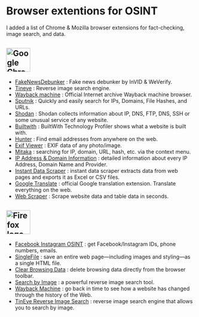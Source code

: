 # Browser extentions for OSINT

I added a list of Chrome & Mozilla browser extensions for fact-checking, image search, and data. 

## <a title="Google, Public domain, via Wikimedia Commons" href="https://commons.wikimedia.org/wiki/File:Google_Chrome_icon_(February_2022).svg"><img width="64" alt="Google Chrome icon (February 2022)" src="https://upload.wikimedia.org/wikipedia/commons/thumb/e/e1/Google_Chrome_icon_%28February_2022%29.svg/512px-Google_Chrome_icon_%28February_2022%29.svg.png"></a>

* [FakeNewsDebunker](https://chrome.google.com/webstore/detail/fake-news-debunker-by-inv/mhccpoafgdgbhnjfhkcmgknndkeenfhe?hl) : Fake news debunker by InVID & WeVerify.
* [Tineye](https://chrome.google.com/webstore/detail/tineye-reverse-image-sear/haebnnbpedcbhciplfhjjkbafijpncjl?hl) : Reverse image search engine.
* [Wayback machine](https://chrome.google.com/webstore/detail/wayback-machine/fpnmgdkabkmnadcjpehmlllkndpkmiak?hl) : Official Internet archive Wayback machine browser.
* [Sputnik](https://chrome.google.com/webstore/detail/sputnik/manapjdamopgbpimgojkccikaabhmocd?hl) : Quickly and easily search for IPs, Domains, File Hashes, and URLs.
* [Shodan](https://chrome.google.com/webstore/detail/shodan/jjalcfnidlmpjhdfepjhjbhnhkbgleap?hl) : Shodan collects information about IP, DNS, FTP, DNS, SSH or some unusual service of any website. 
* [Builtwith](https://chrome.google.com/webstore/detail/builtwith-technology-prof/dapjbgnjinbpoindlpdmhochffioedbn?hl) : BuiltWith Technology Profiler shows what a website is built with. 
* [Hunter](https://chrome.google.com/webstore/detail/hunter-email-finder-exten/hgmhmanijnjhaffoampdlllchpolkdnj?hl) : Find email addresses from anywhere on the web.
* [Exif Viewer](https://chrome.google.com/webstore/detail/exif-viewer-pro/mmbhfeiddhndihdjeganjggkmjapkffm) : EXIF data of any photo/image.
* [Mitaka](https://chrome.google.com/webstore/detail/mitaka/bfjbejmeoibbdpfdbmbacmefcbannnbg) : searching for IP, domain, URL, hash, etc. via the context menu.
* [IP Address & Domain Information](https://chrome.google.com/webstore/detail/ip-address-and-domain-inf/lhgkegeccnckoiliokondpaaalbhafoa) : detailed information about every IP Address, Domain Name and Provider.
* [Instant Data Scraper](https://chrome.google.com/webstore/detail/instant-data-scraper/ofaokhiedipichpaobibbnahnkdoiiah) : instant data scraper extracts data from web pages and exports it as Excel or CSV files.
* [Google Translate](https://chrome.google.com/webstore/detail/google-translate/aapbdbdomjkkjkaonfhkkikfgjllcleb) : official Google translation extension. Translate everything on the web. 
* [Web Scraper](https://chrome.google.com/webstore/detail/web-scraper-getdataio/ofncgcgajhgnbkbmkdhbgkoopfbemhfj) : Scrape website data and table data in seconds. 

## <a title="Mozilla Corporation, MPL 2 &lt;https://www.mozilla.org/en-US/MPL/2.0/&gt;, via Wikimedia Commons" href="https://commons.wikimedia.org/wiki/File:Firefox_logo,_2019.svg"><img width="64" alt="Firefox logo, 2019" src="https://upload.wikimedia.org/wikipedia/commons/thumb/a/a0/Firefox_logo%2C_2019.svg/64px-Firefox_logo%2C_2019.svg.png"></a>

* [Facebook Instagram OSINT](https://addons.mozilla.org/en-GB/firefox/addon/facebook-instagram-osint/) : get Facebook/Instagram IDs, phone numbers, emails. 
* [SingleFile](https://addons.mozilla.org/en-GB/firefox/addon/single-file/) : save an entire web page—including images and styling—as a single HTML file. 
* [Clear Browsing Data](https://addons.mozilla.org/en-GB/firefox/addon/clear-browsing-data/) : delete browsing data directly from the browser toolbar.
* [Search by Image](https://addons.mozilla.org/en-GB/firefox/addon/search_by_image/) : a powerful reverse image search tool.
* [Wayback Machine](https://addons.mozilla.org/en-GB/firefox/addon/wayback-machine_new/) : go back in time to see how a website has changed through the history of the Web.
* [TinEye Reverse Image Search](https://addons.mozilla.org/en-GB/firefox/addon/tineye-reverse-image-search/) : reverse image search engine that allows you to search by image. 
